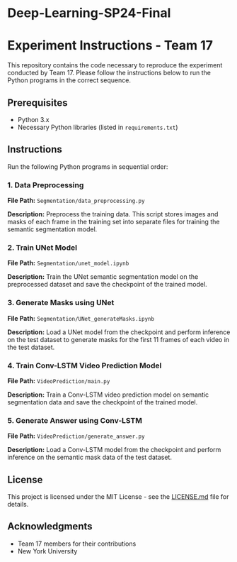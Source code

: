 # Deep-Learning-SP24-Final
# Experiment Instructions - Team 17

This repository contains the code necessary to reproduce the experiment conducted by Team 17. Please follow the instructions below to run the Python programs in the correct sequence.

## Prerequisites

- Python 3.x
- Necessary Python libraries (listed in `requirements.txt`)

## Instructions

Run the following Python programs in sequential order:

### 1. Data Preprocessing

**File Path:** `Segmentation/data_preprocessing.py`

**Description:** Preprocess the training data. This script stores images and masks of each frame in the training set into separate files for training the semantic segmentation model.

### 2. Train UNet Model

**File Path:** `Segmentation/unet_model.ipynb`

**Description:** Train the UNet semantic segmentation model on the preprocessed dataset and save the checkpoint of the trained model.

### 3. Generate Masks using UNet

**File Path:** `Segmentation/UNet_generateMasks.ipynb`

**Description:** Load a UNet model from the checkpoint and perform inference on the test dataset to generate masks for the first 11 frames of each video in the test dataset.

### 4. Train Conv-LSTM Video Prediction Model

**File Path:** `VideoPrediction/main.py`

**Description:** Train a Conv-LSTM video prediction model on semantic segmentation data and save the checkpoint of the trained model.

### 5. Generate Answer using Conv-LSTM

**File Path:** `VideoPrediction/generate_answer.py`

**Description:** Load a Conv-LSTM model from the checkpoint and perform inference on the semantic mask data of the test dataset.

## License

This project is licensed under the MIT License - see the [LICENSE.md](LICENSE.md) file for details.

## Acknowledgments

- Team 17 members for their contributions
- New York University

